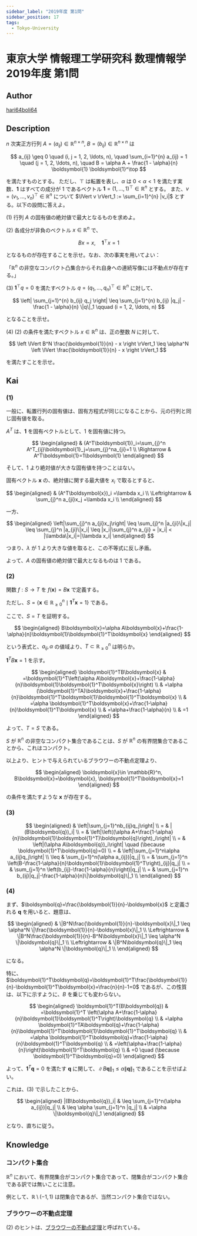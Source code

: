 ```yaml
---
sidebar_label: "2019年度 第1問"
sidebar_position: 17
tags:
  - Tokyo-University
---
```

# 東京大学 情報理工学研究科 数理情報学 2019年度 第1問

## **Author**
[hari64boli64](https://github.com/hari64boli64/GraduateSchoolEntranceExamination)

## **Description**
$n$ 次実正方行列 $A = (a_{ij}) \in \mathbb{R}^{n \times n}$, $B = (b_{ij}) \in \mathbb{R}^{n \times n}$ は

$$
a_{ij} \geq 0 \quad (i, j = 1, 2, \ldots, n), \quad \sum_{i=1}^{n} a_{ij} = 1 \quad (j = 1, 2, \ldots, n), \quad B = \alpha A + \frac{1 - \alpha}{n} \boldsymbol{1} \boldsymbol{1}^\top
$$

を満たすものとする。
ただし、$\top$ は転置を表し、$\alpha$ は $0 < \alpha < 1$ を満たす実数、$\boldsymbol{1}$ はすべての成分が $1$ であるベクトル $\boldsymbol{1} = (1, \ldots, 1)^\top \in \mathbb{R}^n$ とする。
また、$v = (v_1, \ldots, v_n)^\top \in \mathbb{R}^n$ について $\lVert v \rVert_1 := \sum_{i=1}^{n} |v_i|$ とする。以下の設問に答えよ。

(1) 行列 $A$ の固有値の絶対値で最大となるものを求めよ。

(2) 各成分が非負のベクトル $x \in \mathbb{R}^n$ で、

$$
Bx = x, \quad \boldsymbol{1}^\top x = 1
$$

となるものが存在することを示せ。なお、次の事実を用いてよい：

「$\mathbb{R}^n$ の非空なコンパクト凸集合からそれ自身への連続写像には不動点が存在する。」

(3) $\boldsymbol{1}^\top q = 0$ を満たすベクトル $q = (q_1, \ldots, q_n)^\top \in \mathbb{R}^n$ に対して、

$$
\left| \sum_{j=1}^{n} b_{ij} q_j \right| \leq \sum_{j=1}^{n} b_{ij} |q_j| - \frac{1 - \alpha}{n} \|q\|_1 \qquad (i = 1, 2, \ldots, n)
$$

となることを示せ。

(4) (2) の条件を満たすベクトル $x \in \mathbb{R}^n$ は、正の整数 $N$ に対して、

$$
\left \lVert B^N \frac{\boldsymbol{1}}{n} - x \right \rVert_1 \leq \alpha^N \left \lVert \frac{\boldsymbol{1}}{n} - x \right \rVert_1
$$

を満たすことを示せ。


## **Kai**
### (1)
一般に、転置行列の固有値は、固有方程式が同じになることから、元の行列と同じ固有値を取る。

$A^T$ は、$\boldsymbol{1}$ を固有ベクトルとして、$1$ を固有値に持つ。

$$
\begin{aligned}
                & (A^T\boldsymbol{1})_i=\sum_{j}^n A^T_{ij}\boldsymbol{1}_j=\sum_{j}^na_{ji}=1 \\
    \Rightarrow & A^T\boldsymbol{1}=1\boldsymbol{1}
\end{aligned}
$$

そして、$1$ より絶対値が大きな固有値を持つことはない。

固有ベクトル $\boldsymbol{x}$ の、絶対値に関する最大値を $x_i$ で取るとすると、

$$
\begin{aligned}
                    & (A^T\boldsymbol{x})_i =\lambda x_i        \\
    \Leftrightarrow & \sum_{j}^n a_{ji}x_j =\lambda x_i \\
\end{aligned}
$$

一方、

$$
\begin{aligned}
    \left|\sum_{j}^n a_{ji}x_j\right| \leq \sum_{j}^n |a_{ji}\|x_j| \leq \sum_{j}^n |a_{ji}\|x_i| \leq |x_i|\sum_{j}^n a_{ji} = |x_i| < |\lambda\|x_i|=|\lambda x_i|
\end{aligned}
$$

つまり、$\lambda$ が $1$ より大きな値を取ると、この不等式に反し矛盾。

よって、$A$ の固有値の絶対値で最大となるものは $1$ である。

### (2)
関数 $f:S \to T$ を $f(\boldsymbol{x})=B\boldsymbol{x}$ で定義する。

ただし、$S=\{\boldsymbol{x}\in \mathbb{R}_{\geq 0}^n \mid \boldsymbol{1}^T\boldsymbol{x}=1 \}$ である。

ここで、$S=T$ を証明する。

$$
\begin{aligned}
    B\boldsymbol{x}=\alpha A\boldsymbol{x}+\frac{1-\alpha}{n}\boldsymbol{1}\boldsymbol{1}^T\boldsymbol{x}
\end{aligned}
$$

という表式と、$a_{ij},\alpha$ の値域より、$T \subset \mathbb{R}_{\geq 0}^n$ は明らか。

$\boldsymbol{1}^TB\boldsymbol{x}=1$ を示す。

$$
\begin{aligned}
    \boldsymbol{1}^TB\boldsymbol{x} & =\boldsymbol{1}^T\left(\alpha A\boldsymbol{x}+\frac{1-\alpha}{n}\boldsymbol{1}\boldsymbol{1}^T\boldsymbol{x}\right) \\
                    & =\alpha (\boldsymbol{1}^TA)\boldsymbol{x}+\frac{1-\alpha}{n}\boldsymbol{1}^T\boldsymbol{1}\boldsymbol{1}^T\boldsymbol{x}    \\
                    & =\alpha \boldsymbol{1}^T\boldsymbol{x}+\frac{1-\alpha}{n}\boldsymbol{1}^T\boldsymbol{x}                     \\
                    & =\alpha+\frac{1-\alpha}{n}                                                  \\
                    & =1
\end{aligned}
$$

よって、$T=S$ である。

$S$ が $\mathbb{R}^n$ の非空なコンパクト集合であることは、$S$ が $\mathbb{R}^n$ の有界閉集合であることから、これはコンパクト。

以上より、ヒントで与えられているブラウワーの不動点定理より、

$$
\begin{aligned}
    \boldsymbol{x}\in \mathbb{R}^n,
    B\boldsymbol{x}=\boldsymbol{x}, \boldsymbol{1}^T\boldsymbol{x}=1
\end{aligned}
$$

の条件を満たすような $\boldsymbol{x}$ が存在する。

### (3)

$$
\begin{aligned}
         & \left|\sum_{j=1}^nb_{ij}q_j\right|                                            \\
    =    & |(B\boldsymbol{q})_i|                                                                 \\
    =    & \left|\left((\alpha A+\frac{1-\alpha}{n}\boldsymbol{1}\boldsymbol{1}^T)\boldsymbol{q}\right)_i\right| \\
    =    & \left|(\alpha A\boldsymbol{q})_i\right| \quad (\because \boldsymbol{1}^T\boldsymbol{q}=0)             \\
    =    & \left|\sum_{j=1}^n\alpha a_{ij}q_j\right|                                     \\
    \leq & \sum_{j=1}^n(\alpha a_{ij})|q_j|                                              \\
    =    & \sum_{j=1}^n \left(B-\frac{1-\alpha}{n}\boldsymbol{1}\boldsymbol{1}^T\right)_{ij}|q_j|        \\
    =    & \sum_{j=1}^n \left(b_{ij}-\frac{1-\alpha}{n}\right)|q_j|                      \\
    =    & \sum_{j=1}^n b_{ij}|q_j|-\frac{1-\alpha}{n}\|\boldsymbol{q}\|_1                       \\
\end{aligned}
$$

### (4)
まず、$\boldsymbol{q}=\frac{\boldsymbol{1}}{n}-\boldsymbol{x}$ と定義される $\boldsymbol{q}$ を用いると、題意は、

$$
\begin{aligned}
                    & \|B^N\frac{\boldsymbol{1}}{n}-\boldsymbol{x}\|_1 \leq \alpha^N \|\frac{\boldsymbol{1}}{n}-\boldsymbol{x}\|_1 \\
    \Leftrightarrow & \|B^N\frac{\boldsymbol{1}}{n}-B^N\boldsymbol{x}\|_1 \leq \alpha^N \|\boldsymbol{q}\|_1               \\
    \Leftrightarrow & \|B^N\boldsymbol{q}\|_1 \leq \alpha^N \|\boldsymbol{q}\|_1                                   \\
\end{aligned}
$$

になる。

特に、$\boldsymbol{1}^T\boldsymbol{q}=\boldsymbol{1}^T\frac{\boldsymbol{1}}{n}-\boldsymbol{1}^T\boldsymbol{x}=\frac{n}{n}-1=0$ であるが、この性質は、以下に示すように、$B$ を乗じても変わらない。

$$
\begin{aligned}
    \boldsymbol{1}^T(B\boldsymbol{q}) & =\boldsymbol{1}^T \left(\alpha A+\frac{1-\alpha}{n}\boldsymbol{1}\boldsymbol{1}^T\right)\boldsymbol{q} \\
                      & =\alpha \boldsymbol{1}^TA\boldsymbol{q}+\frac{1-\alpha}{n}\boldsymbol{1}^T\boldsymbol{1}\boldsymbol{1}^T\boldsymbol{q} \\
                      & =\alpha \boldsymbol{1}^T\boldsymbol{q}+\frac{1-\alpha}{n}\boldsymbol{1}^T\boldsymbol{q}                \\
                      & =\left(\alpha+\frac{1-\alpha}{n}\right)\boldsymbol{1}^T\boldsymbol{q}                  \\
                      & =0 \quad (\because \boldsymbol{1}^T\boldsymbol{q}=0)
\end{aligned}
$$

よって、$\boldsymbol{1}^T\boldsymbol{q}=0$ を満たす $\boldsymbol{q}$ に関して、$\|B\boldsymbol{q}\|_1\leq \alpha\|\boldsymbol{q}\|_1$ であることを示せばよい。

これは、(3) で示したことから、

$$
\begin{aligned}
    |(B\boldsymbol{q})_i| & \leq \sum_{j=1}^n(\alpha a_{ij})|q_j| \\
                  & \leq \alpha \sum_{j=1}^n |q_j|        \\
                  & =\alpha \|\boldsymbol{q}\|_1
\end{aligned}
$$

となり、直ちに従う。

## **Knowledge**
### コンパクト集合
$\mathbb{R}^n$ において、有界閉集合がコンパクト集合であって、閉集合がコンパクト集合である訳では無いことに注意。

例として、$\mathbb{R} \setminus (-1,1)$ は閉集合であるが、当然コンパクト集合ではない。

### ブラウワーの不動点定理
(2) のヒントは、[ブラウワーの不動点定理](https://en.wikipedia.org/wiki/Brouwer_fixed-point_theorem)と呼ばれている。